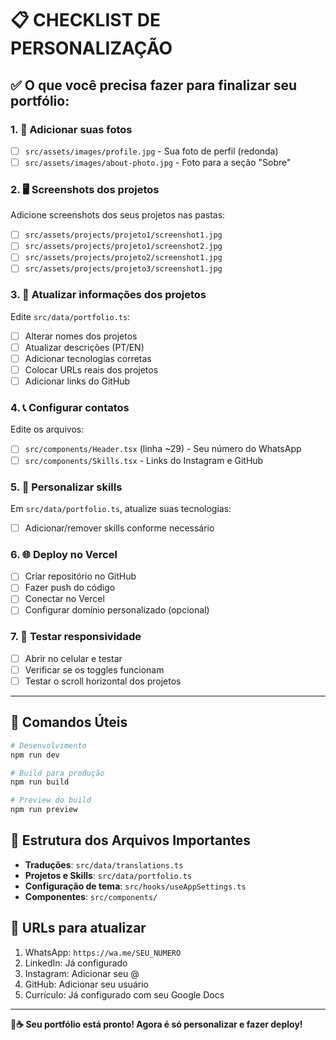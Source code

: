 # 📋 CHECKLIST DE PERSONALIZAÇÃO

## ✅ O que você precisa fazer para finalizar seu portfólio:

### 1. 📸 Adicionar suas fotos
- [ ] `src/assets/images/profile.jpg` - Sua foto de perfil (redonda)
- [ ] `src/assets/images/about-photo.jpg` - Foto para a seção "Sobre"

### 2. 🖥️ Screenshots dos projetos
Adicione screenshots dos seus projetos nas pastas:
- [ ] `src/assets/projects/projeto1/screenshot1.jpg`
- [ ] `src/assets/projects/projeto1/screenshot2.jpg`
- [ ] `src/assets/projects/projeto2/screenshot1.jpg`
- [ ] `src/assets/projects/projeto3/screenshot1.jpg`

### 3. 📝 Atualizar informações dos projetos
Edite `src/data/portfolio.ts`:
- [ ] Alterar nomes dos projetos
- [ ] Atualizar descrições (PT/EN)
- [ ] Adicionar tecnologias corretas
- [ ] Colocar URLs reais dos projetos
- [ ] Adicionar links do GitHub

### 4. 📞 Configurar contatos
Edite os arquivos:
- [ ] `src/components/Header.tsx` (linha ~29) - Seu número do WhatsApp
- [ ] `src/components/Skills.tsx` - Links do Instagram e GitHub

### 5. 🎨 Personalizar skills
Em `src/data/portfolio.ts`, atualize suas tecnologias:
- [ ] Adicionar/remover skills conforme necessário

### 6. 🌐 Deploy no Vercel
- [ ] Criar repositório no GitHub
- [ ] Fazer push do código
- [ ] Conectar no Vercel
- [ ] Configurar domínio personalizado (opcional)

### 7. 📱 Testar responsividade
- [ ] Abrir no celular e testar
- [ ] Verificar se os toggles funcionam
- [ ] Testar o scroll horizontal dos projetos

---

## 🚀 Comandos Úteis

```bash
# Desenvolvimento
npm run dev

# Build para produção
npm run build

# Preview do build
npm run preview
```

## 📖 Estrutura dos Arquivos Importantes

- **Traduções**: `src/data/translations.ts`
- **Projetos e Skills**: `src/data/portfolio.ts`
- **Configuração de tema**: `src/hooks/useAppSettings.ts`
- **Componentes**: `src/components/`

## 🎯 URLs para atualizar

1. WhatsApp: `https://wa.me/SEU_NUMERO`
2. LinkedIn: Já configurado
3. Instagram: Adicionar seu @
4. GitHub: Adicionar seu usuário
5. Currículo: Já configurado com seu Google Docs

---

**🍺☕ Seu portfólio está pronto! Agora é só personalizar e fazer deploy!**
